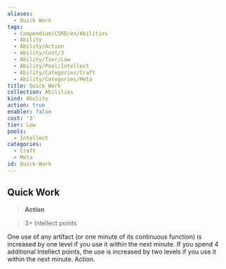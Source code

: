 ```yaml
---
aliases:
  - Quick Work
tags:
  - Compendium/CSRD/en/Abilities
  - Ability
  - Ability/Action
  - Ability/Cost/3
  - Ability/Tier/Low
  - Ability/Pool/Intellect
  - Ability/Categories/Craft
  - Ability/Categories/Meta
title: Quick Work
collection: Abilities
kind: Ability
action: true
enabler: false
cost: '3'
tier: Low
pools:
  - Intellect
categories:
  - Craft
  - Meta
id: Quick-Work
---
```

## Quick Work    
>**Action**    
>3+ Intellect points  
    
One use of any artifact (or one minute of its continuous function) is increased by one level if you use it within the next minute. If you spend 4 additional Intellect points, the use is increased by two levels if you use it within the next minute. Action.
